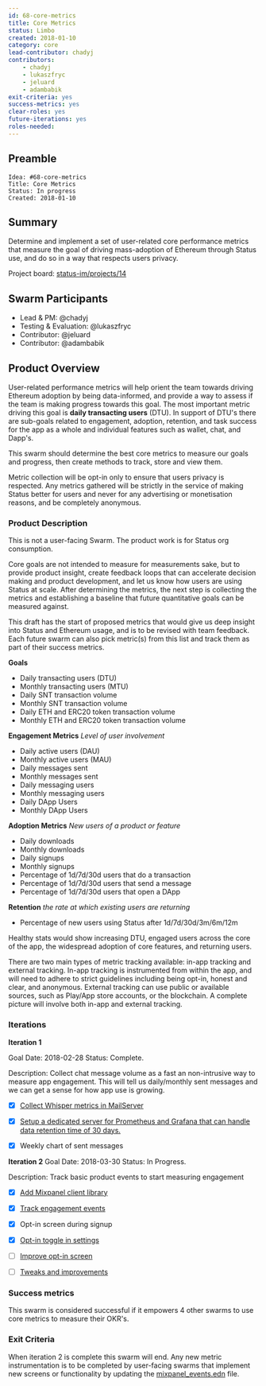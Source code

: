 ```yaml
---
id: 68-core-metrics
title: Core Metrics
status: Limbo
created: 2018-01-10
category: core
lead-contributor: chadyj
contributors:
    - chadyj
    - lukaszfryc
    - jeluard
    - adambabik
exit-criteria: yes
success-metrics: yes
clear-roles: yes
future-iterations: yes
roles-needed:
---
```


## Preamble

    Idea: #68-core-metrics
    Title: Core Metrics
    Status: In progress
    Created: 2018-01-10


## Summary

Determine and implement a set of user-related core performance metrics that measure the goal of driving mass-adoption of Ethereum through Status use, and do so in a way that respects users privacy.

Project board: [status-im/projects/14](https://github.com/orgs/status-im/projects/14)

## Swarm Participants

- Lead & PM: @chadyj
- Testing & Evaluation: @lukaszfryc
- Contributor: @jeluard 
- Contributor: @adambabik  

## Product Overview

User-related performance metrics will help orient the team towards driving Ethereum adoption by being data-informed, and provide a way to assess if the team is making progress towards this goal.  The most important metric driving this goal is **daily transacting users** (DTU). In support of DTU's there are sub-goals related to engagement, adoption, retention, and task success for the app as a whole and individual features such as wallet, chat, and Dapp's.  

This swarm should determine the best core metrics to measure our goals and progress, then create methods to track, store and view them. 

Metric collection will be opt-in only to ensure that users privacy is respected.  Any metrics gathered will be strictly in the service of making Status better for users and never for any advertising or monetisation reasons, and be completely anonymous.


### Product Description

This is not a user-facing Swarm. The product work is for Status org consumption.

Core goals are not intended to measure for measurements sake, but to provide product insight, create feedback loops that can accelerate decision making and product development, and let us know how users are using Status at scale. After determining the metrics, the next step is collecting the metrics and establishing a baseline that future quantitative goals can be measured against. 

This draft has the start of proposed metrics that would give us deep insight into Status and Ethereum usage, and is to be revised with team feedback. Each future swarm can also pick metric(s) from this list and track them as part of their success metrics.

**Goals**
- Daily transacting users (DTU)
- Monthly transacting users (MTU)
- Daily SNT transaction volume
- Monthly SNT transaction volume
- Daily ETH and ERC20 token transaction volume
- Monthly ETH and ERC20 token transaction volume

**Engagement Metrics**
_Level of user involvement_
* Daily active users (DAU)
* Monthly active users (MAU)
* Daily messages sent 
* Monthly messages sent 
* Daily messaging users 
* Monthly messaging users 
* Daily DApp Users 
* Monthly DApp Users 

**Adoption Metrics**
_New users of a product or feature_
* Daily downloads
* Monthly downloads
* Daily signups
* Monthly signups
* Percentage of 1d/7d/30d users that do a transaction
* Percentage of 1d/7d/30d users that send a message
* Percentage of 1d/7d/30d users that open a DApp

**Retention**
_the rate at which existing users are returning_
* Percentage of new users using Status after 1d/7d/30d/3m/6m/12m

Healthy stats would show increasing DTU, engaged users across the core of the app, the widespread adoption of core features, and returning users. 

There are two main types of metric tracking available: in-app tracking and external tracking.  In-app tracking is instrumented from within the app, and will need to adhere to strict guidelines including being opt-in, honest and clear, and anonymous. External tracking can use public or available sources, such as Play/App store accounts, or the blockchain.  A complete picture will involve both in-app and external tracking.



### Iterations

**Iteration 1**
<!-- Mandatory, completes the Idea in the fastest route possible, can be hacky, needed to feel progress. See https://imgur.com/a/HVlw3 -->
Goal Date: 2018-02-28
Status: Complete.

Description: Collect chat message volume as a fast an non-intrusive way to measure app engagement. This will tell us daily/monthly sent messages and we can get a sense for how app use is growing.  

* [x] [Collect Whisper metrics in MailServer](https://github.com/status-im/status-go/issues/536)
* [x] [Setup a dedicated server for Prometheus and Grafana that can handle data retention time of 30 days.](https://github.com/status-im/status-cluster/issues/36)
* [x] Weekly chart of sent messages



**Iteration 2**
Goal Date: 2018-03-30 
Status: In Progress.

Description: Track basic product events to start measuring engagement

* [x] [Add Mixpanel client library](https://github.com/status-im/status-react/issues/3537)
* [x] [Track engagement events](https://github.com/status-im/status-react/issues/3545)
* [x] Opt-in screen during signup
* [x] [Opt-in toggle in settings](https://github.com/status-im/status-react/issues/3538)
* [ ] [Improve opt-in screen](https://github.com/status-im/status-react/issues/3944)
* [ ] [Tweaks and improvements](https://github.com/status-im/status-react/issues/3732)


### Success metrics

This swarm is considered successful if it empowers 4 other swarms to use core metrics to measure their OKR's.

### Exit Criteria

When iteration 2 is complete this swarm will end. Any new metric instrumentation is to be completed by user-facing swarms that implement new screens or functionality by updating the [mixpanel_events.edn](https://github.com/status-im/status-react/blob/develop/src/status_im/utils/mixpanel_events.edn) file.
